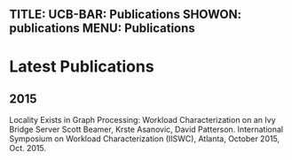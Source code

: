 TITLE: UCB-BAR: Publications
SHOWON: publications
MENU: Publications
------
# Latest Publications

## 2015

Locality Exists in Graph Processing: Workload Characterization on an Ivy Bridge
Server Scott Beamer, Krste Asanovic, David Patterson. International Symposium
on Workload Characterization (IISWC), Atlanta, October 2015, Oct. 2015.

